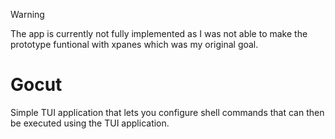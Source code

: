 > [!WARNING]
> The app is currently not fully implemented as I was not able to make the prototype funtional with xpanes which was my original goal.

# Gocut

Simple TUI application that lets you configure shell commands that can then be executed using the TUI application.
